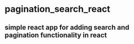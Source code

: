 # pagination_search_react

## simple react app for adding search and pagination functionality in react
